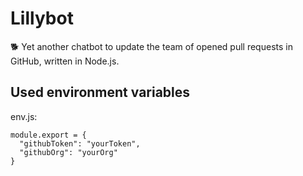 # Lillybot
🐕 Yet another chatbot to update the team of opened pull requests in GitHub, written in Node.js.

## Used environment variables
env.js:
```
module.export = {
  "githubToken": "yourToken",
  "githubOrg": "yourOrg"
}
```
